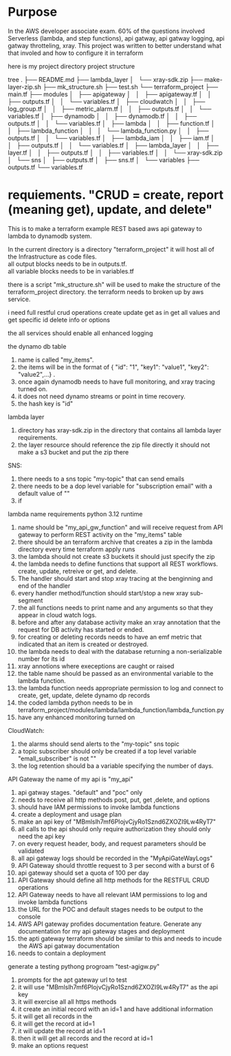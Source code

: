 # Purpose
In the AWS developer associate exam.  60% of the questions involved Serverless (lambda, and step functions), api gatway, api gatway logging, api gatway throtteling, xray.  This project was written to better understand what that involed and how to configure it in terraform







here is my project directory project structure

tree
.
├── README.md
├── lambda_layer
│   └── xray-sdk.zip
├── make-layer-zip.sh
├── mk_structure.sh
├── test.sh
└── terraform_project
    ├── main.tf
    ├── modules
    │   ├── apigateway
    │   │   ├── apigateway.tf
    │   │   ├── outputs.tf
    │   │   └── variables.tf
    │   ├── cloudwatch
    │   │   ├── log_group.tf
    │   │   ├── metric_alarm.tf
    │   │   ├── outputs.tf
    │   │   └── variables.tf
    │   ├── dynamodb
    │   │   ├── dynamodb.tf
    │   │   ├── outputs.tf
    │   │   └── variables.tf
    │   ├── lambda
    │   │   ├── function.tf
    │   │   ├── lambda_function
    │   │   │   └── lambda_function.py
    │   │   ├── outputs.tf
    │   │   └── variables.tf
    │   ├── lambda_iam
    │   │   ├── iam.tf
    │   │   ├── outputs.tf
    │   │   └── variables.tf
    │   ├── lambda_layer
    │   │   ├── layer.tf
    │   │   ├── outputs.tf
    │   │   ├── variables.tf
    │   │   └── xray-sdk.zip
    │   └── sns
    │       ├── outputs.tf
    │       ├── sns.tf
    │       └── variables
    ├── outputs.tf
    └── variables.tf
   





# requiements.  "CRUD = create, report (meaning get), update, and delete"
This is to make a terraform  example REST based aws api gateway to lambda to dynamodb system.

In the current directory is a directory "terraform_project"   it will host all of the Infrastructure as code files.  
all output blocks needs to be in outputs.tf.  
all variable blocks needs to be in variables.tf

there is a script "mk_structure.sh"  will be used to make the structure of the terraform_project directory.  the terraform needs to broken up by aws service.   

i need full restful crud operations
   create
   update
   get as in get all values and get specific id
   delete
   info or options

   the all services should enable all enhanced logging

the dynamo db table
1) name is called "my_items". 
2) the items will be in the format of { "id": "1", "key1": "value1", "key2": "value2",...} .   
3) once again dynamodb needs to have full monitoring, and xray tracing turned on.   
4) it does not need dynamo streams or point in time recovery.    
5) the hash key is "id"


lambda layer 
1) directory has   xray-sdk.zip in the directory that contains all lambda layer requirements. 
2) the layer resource should reference the zip file directly it should not make a s3 bucket and put the zip there 

SNS:
1) there needs to a sns topic "my-topic" that can send emails
2) there needs to be a dop level variable for "subscription email"  with a default value of ""
3) if 


lambda name requirements   python 3.12 runtime
1) name should be "my_api_gw_function" and will receive request from API gateway to perform REST activity on the "my_items" table
2) there should be an terraform archive that creates a zip in the lambda directory every time terraform apply runs
3) the lambda should not create s3 buckets it should just specify the zip
4) the lambda needs to define functions that support all REST workflows.  create, update, retreive or get, and delete.
4) The handler should start and stop xray tracing at the benginning and end of the handler 
5) every handler method/function should start/stop a new xray sub-segment
6) the all functions needs to  print name and any arguments so that they appear in cloud watch logs.
7) before and after any database activity make an xray annotation that the request for DB activity has started or ended.
8) for creating or deleting records needs to have an emf metric that indicated that an item is created or destroyed.
7) the lambda needs to deal with the database returning a non-serializable number for its id
8) xray annotions where execeptions are caught or raised
9) the table name should be passed as an environmental variable to the lambda function.  
10) the lambda function needs appropriate permission to log and connect to create, get, update, delete dynamo dp records
11) the coded lambda python needs to be in terraform_project/modules/lambda/lambda_function/lambda_function.py
12) have any enhanced monitoring turned on 

CloudWatch:
1) the alarms should send alerts to the "my-topic" sns topic
2) a topic subscriber should only be created if a top level variable  "emall_subscriber" is not  "" 
3) the log retention should ba a variable specifying the number of days.

API Gateway the name of my api is "my_api"
1) api gatway stages.  "default" and "poc"  only 
2) needs to receive all http methods post, put, get ,delete, and options
3) should have IAM permissions to invoke lambda functions
4) create a deployment  and usage plan
5) make an api key of  "MBmlslh7mf6PIojvCjyRo1Sznd6ZXOZI9Lw4RyT7"
6) all calls to the api should only require authorization they should only need the api key
7) on every request header, body, and request parameters should be validated
8) all api gateway logs should be recorded in the "MyApiGateWayLogs"
9) API Gateway should throttle request to 3 per second with a burst of 6
10) api gateway should set a quota of 100 per day
11) API Gateway should define all http methods for the RESTFUL CRUD operations
12) API Gateway needs to have all relevant IAM permissions to log and invoke lambda functions
13) the URL for the POC and default stages needs to be output to the console
14) AWS API gateway profides documentation feature.   Generate any documentation for my api gateway stages and deployment
15) the apti gateway terraform should be similar to this and needs to incude the AWS api gatway documentation
16) needs to contain a deployment 

generate a testing pythong progroam "test-agigw.py"
1) prompts for the apt gateway url to test
2) it will use "MBmlslh7mf6PIojvCjyRo1Sznd6ZXOZI9Lw4RyT7" as the api key
3) it will exercise all all https methods
4) it create an initial record with an id=1 and have additional information
5) it will get all records in the 
6) it will get the record at id=1
7) it will update the record at id=1
8) then it will get all records and the record at id=1
9) make an options request
